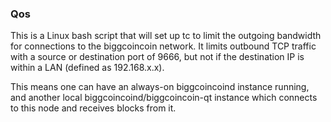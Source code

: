 ### Qos ###

This is a Linux bash script that will set up tc to limit the outgoing bandwidth for connections to the biggcoincoin network. It limits outbound TCP traffic with a source or destination port of 9666, but not if the destination IP is within a LAN (defined as 192.168.x.x).

This means one can have an always-on biggcoincoind instance running, and another local biggcoincoind/biggcoincoin-qt instance which connects to this node and receives blocks from it.

